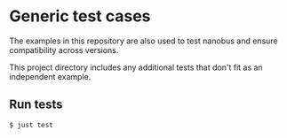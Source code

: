# Generic test cases

The examples in this repository are also used to test nanobus and ensure compatibility across versions.

This project directory includes any additional tests that don't fit as an independent example.

## Run tests

```sh
$ just test
```